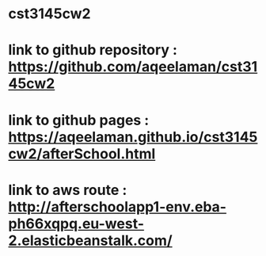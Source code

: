 # cst3145cw2
# link to github repository : https://github.com/aqeelaman/cst3145cw2
# link to github pages : https://aqeelaman.github.io/cst3145cw2/afterSchool.html
# link to aws route : http://afterschoolapp1-env.eba-ph66xqpq.eu-west-2.elasticbeanstalk.com/
